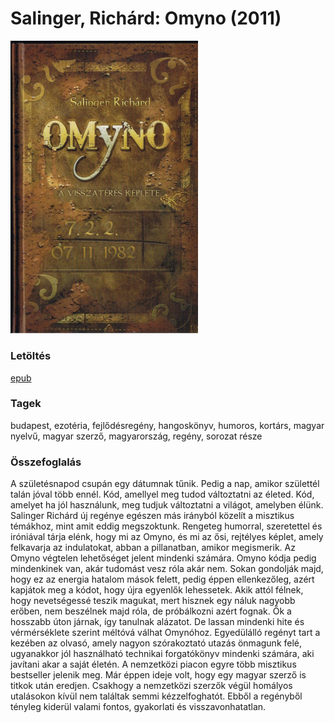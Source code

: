# <a name="id_522">Salinger, Richárd: Omyno (2011)</a>
<img src="https://github.com/BercziSandor/calibre_lib/raw/main/Salinger%2C%20Richard/Omyno%20%28522%29/cover.jpg" alt="cover" width="300"/>

### Letöltés
[epub](https://github.com/BercziSandor/calibre_lib/raw/main/Salinger%2C%20Richard/Omyno%20%28522%29/Omyno%20-%20Salinger%2C%20Richard.epub)

### Tagek
budapest, ezotéria, fejlődésregény, hangoskönyv, humoros, kortárs, magyar nyelvű, magyar szerző, magyarország, regény, sorozat része

### Összefoglalás
<div>
<p>A ​születésnapod csupán egy dátumnak tűnik. Pedig a nap, amikor születtél talán jóval több ennél. Kód, amellyel meg tudod változtatni az életed. Kód, amelyet ha jól használunk, meg tudjuk változtatni a világot, amelyben élünk. Salinger Richárd új regénye egészen más irányból közelít a misztikus témákhoz, mint amit eddig megszoktunk. Rengeteg humorral, szeretettel és iróniával tárja elénk, hogy mi az Omyno, és mi az ősi, rejtélyes képlet, amely felkavarja az indulatokat, abban a pillanatban, amikor megismerik. Az Omyno végtelen lehetőséget jelent mindenki számára. Omyno kódja pedig mindenkinek van, akár tudomást vesz róla akár nem. Sokan gondolják majd, hogy ez az energia hatalom mások felett, pedig éppen ellenkezőleg, azért kapjátok meg a kódot, hogy újra egyenlők lehessetek. Akik attól félnek, hogy nevetségessé teszik magukat, mert hisznek egy náluk nagyobb erőben, nem beszélnek majd róla, de próbálkozni azért fognak. Ők a hosszabb úton járnak, így tanulnak alázatot. De lassan mindenki hite és vérmérséklete szerint méltóvá válhat Omynóhoz. Egyedülálló regényt tart a kezében az olvasó, amely nagyon szórakoztató utazás önmagunk felé, ugyanakkor jól használható technikai forgatókönyv mindenki számára, aki javítani akar a saját életén. A nemzetközi piacon egyre több misztikus bestseller jelenik meg. Már éppen ideje volt, hogy egy magyar szerző is titkok után eredjen. Csakhogy a nemzetközi szerzők végül homályos utalásokon kívül nem találtak semmi kézzelfoghatót. Ebből a regényből tényleg kiderül valami fontos, gyakorlati és visszavonhatatlan.</p></div>


